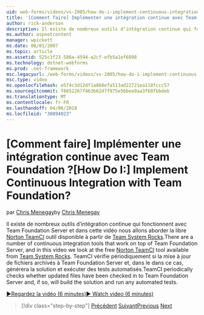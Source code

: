 ```yaml
---
uid: web-forms/videos/vs-2005/how-do-i-implement-continuous-integration-with-team-foundation
title: '[Comment faire] Implémenter une intégration continue avec Team Foundation ? | Microsoft Docs'
author: rick-anderson
description: Il existe de nombreux outils d’intégration continue qui fonctionnent avec Team Foundation Server et dans cette vidéo nous allons aborder la disponibilité d’outil Norton TeamCI libre...
ms.author: aspnetcontent
manager: wpickett
ms.date: 08/01/2007
ms.topic: article
ms.assetid: 525c3f23-586a-4594-a2cf-efb5a1ef6898
ms.technology: dotnet-webforms
ms.prod: .net-framework
msc.legacyurl: /web-forms/videos/vs-2005/how-do-i-implement-continuous-integration-with-team-foundation
msc.type: video
ms.openlocfilehash: e5f4c3d12df1a868efa513ad22721ea118fccc57
ms.sourcegitcommit: f8852267f463b62d7f975e56bea9aa3f68fbbdeb
ms.translationtype: MT
ms.contentlocale: fr-FR
ms.lasthandoff: 04/06/2018
ms.locfileid: "30894023"
---
```

<a name="how-do-i-implement-continuous-integration-with-team-foundation"></a><span data-ttu-id="93520-104">[Comment faire] Implémenter une intégration continue avec Team Foundation ?</span><span class="sxs-lookup"><span data-stu-id="93520-104">[How Do I:] Implement Continuous Integration with Team Foundation?</span></span>
====================
<span data-ttu-id="93520-105">par [Chris Menegay](https://twitter.com/CMenegay)</span><span class="sxs-lookup"><span data-stu-id="93520-105">by [Chris Menegay](https://twitter.com/CMenegay)</span></span>

<span data-ttu-id="93520-106">Il existe de nombreux outils d’intégration continue qui fonctionnent avec Team Foundation Server et dans cette vidéo nous allons aborder la libre [Norton TeamCI](http://teamsystemrocks.com/files/12/tools/entry1018.aspx) outil disponible à partir de [Team System Rocks](http://teamsystemrocks.com/).</span><span class="sxs-lookup"><span data-stu-id="93520-106">There are a number of continuous integration tools that work on top of Team Foundation Server, and in this video we look at the free [Norton TeamCI](http://teamsystemrocks.com/files/12/tools/entry1018.aspx) tool available from [Team System Rocks](http://teamsystemrocks.com/).</span></span> <span data-ttu-id="93520-107">TeamCI vérifie périodiquement si la mise à jour de fichiers archivés à Team Foundation Server et, dans le dans ce cas, générera la solution et exécuter des tests automatisés.</span><span class="sxs-lookup"><span data-stu-id="93520-107">TeamCI periodically checks whether updated files have been checked in to Team Foundation Server and, if so, will build the solution and run any automated tests.</span></span>

[<span data-ttu-id="93520-108">&#9654;Regardez la vidéo (6 minutes)</span><span class="sxs-lookup"><span data-stu-id="93520-108">&#9654; Watch video (6 minutes)</span></span>](https://channel9.msdn.com/Blogs/ASP-NET-Site-Videos/how-do-i-implement-continuous-integration-with-team-foundation)

> [!div class="step-by-step"]
> <span data-ttu-id="93520-109">[Précédent](how-do-i-discover-application-changes-prior-to-deployment.md)
> [Suivant](how-do-i-automate-testing-using-team-build.md)</span><span class="sxs-lookup"><span data-stu-id="93520-109">[Previous](how-do-i-discover-application-changes-prior-to-deployment.md)
[Next](how-do-i-automate-testing-using-team-build.md)</span></span>
